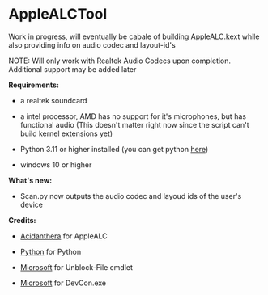 # AppleALCTool
Work in progress, will eventually be cabale of building AppleALC.kext while also providing info on audio codec and layout-id's

NOTE: Will only work with Realtek Audio Codecs upon completion. Additional support may be added later

**Requirements:**
* a realtek soundcard 


* a intel processor, AMD has no support for it's microphones, but has functional audio (This doesn't matter right now since the script can't build kernel extensions yet)


* Python 3.11 or higher installed (you can get python [here](https://www.python.org/downloads/))


* windows 10 or higher


**What's new:**


* Scan.py now outputs the audio codec and layoud ids of the user's device



**Credits:**


* [Acidanthera](https://github.com/acidanthera/AppleALC) for AppleALC

* [Python](https://www.python.org/) for Python

* [Microsoft](https://www.microsoft.com/) for Unblock-File cmdlet

* [Microsoft](https://www.microsoft.com/) for DevCon.exe